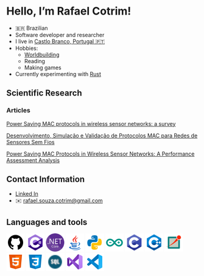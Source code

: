 # Hello, I’m Rafael Cotrim!

- 🇧🇷 Brazilian
- Software developer and researcher
- I live in [Castlo Branco, Portugal 🇵🇹](https://www.google.com/maps/place/Castelo+Branco/)
- Hobbies:
    - [Worldbuilding](https://en.wikipedia.org/wiki/Worldbuilding)
     - Reading
    - Making games
- Currently experimenting with [Rust](https://www.rust-lang.org/)

## Scientific Research

### Articles

[Power Saving MAC protocols in wireless sensor networks: a survey](http://doi.org/10.12928/telkomnika.v19i6.19148)

[Desenvolvimento, Simulação e Validação de Protocolos MAC para Redes de Sensores Sem Fios](https://doi.org/10.5335/rbca.v14i1.12679)

[Power Saving MAC Protocols in Wireless Sensor Networks: A Performance Assessment Analysis](https://www.astesj.com/v06/i04/p38/)

## Contact Information

- [<i class="devicon-linkedin-plain colored"></i> Linked In](https://www.linkedin.com/in/rafael-cotrim-208743214/)
- ✉️ rafael.souza.cotrim@gmail.com

## Languages and tools

[<img src="./assets/github.svg" style="width: 48px"></img>](https://github.com/RafaelCotrim)
[<img src="./assets/cs.svg" style="width: 48px"></img>](https://en.wikipedia.org/wiki/C_Sharp_(programming_language))
[<img src="./assets/dotnetcore.png" style="width: 48px"></img>](https://dotnet.microsoft.com/)
[<img src="./assets/java.svg" style="width: 48px"></img>](https://www.java.com/en/)
[<img src="./assets/python.svg" style="width: 48px"></img>](https://www.python.org/)
[<img src="./assets/arduino.svg" style="width: 48px"></img>](https://www.arduino.cc/)
[<img src="./assets/c.svg" style="width: 48px"></img>](https://en.wikipedia.org/wiki/C_(programming_language))
[<img src="./assets/cpp.svg" style="width: 48px"></img>](https://en.wikipedia.org/wiki/C%2B%2B)
[<img src="./assets/omnet.png" style="width: 48px"></img>](https://omnetpp.org/)
[<img src="./assets/html.svg" style="width: 48px"></img>](https://en.wikipedia.org/wiki/HTML)
[<img src="./assets/css.svg" style="width: 48px"></img>](https://en.wikipedia.org/wiki/CSS)
[<img src="./assets/sql.svg" style="width: 48px"></img>](https://en.wikipedia.org/wiki/SQL)
[<img src="./assets/vs.svg" style="width: 48px"></img>](https://visualstudio.microsoft.com/)
[<img src="./assets/vscode.svg" style="width: 48px"></img>](https://code.visualstudio.com/)
